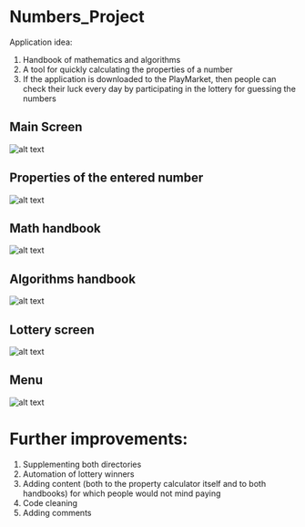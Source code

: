# Numbers_Project

Application idea:
1) Handbook of mathematics and algorithms
2) A tool for quickly calculating the properties of a number
3) If the application is downloaded to the PlayMarket, then people can check their luck every day by participating in the lottery for guessing the numbers

## Main Screen
![alt text](SH1.png "Main Screen")

## Properties of the entered number
![alt text](SH2.png "Properties of the entered number")

## Math handbook
![alt text](SH3.png "Math handbook")

## Algorithms handbook
![alt text](SH4.png "Algorithms handbook")

## Lottery screen
![alt text](SH5.png "Lottery screen")

## Menu
![alt text](SH6.png "Menu")

# Further improvements:
1) Supplementing both directories
2) Automation of lottery winners
3) Adding content (both to the property calculator itself and to both handbooks) for which people would not mind paying
4) Code cleaning
5) Adding comments
